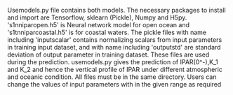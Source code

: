 Usemodels.py file contains both models.
The necessary packages to install and import are Tensorflow, sklearn (Pickle), Numpy and H5py.
's1nniparopen.h5' is Neural network model for open ocean and 's1tnniparcoastal.h5' is for coastal waters.
The pickle files with name including 'inputscalar' contains normalizing scalars from input parameters in training input dataset, and with name including 'outputstd' are standard deviation of output parameter in training dataset. These files are used during the prediction.
usemodels.py gives the prediction of IPAR(0^-),K_1 and K_2 and hence the vertical profile of IPAR under different atmospheric and oceanic condition.
All files must be in the same directory.
Users can change the values of input parameters with in the given range as required

